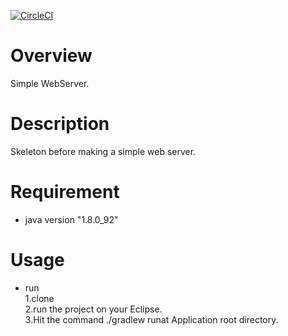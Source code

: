 [![CircleCI](https://circleci.com/gh/tami888/WebServer/tree/master.svg?style=svg)](https://circleci.com/gh/tami888/WebServer/tree/master)

# Overview
Simple WebServer.

# Description
Skeleton before making a simple web server.

# Requirement
* java version "1.8.0_92"

# Usage
* run  
1.clone  
2.run the project on your Eclipse.  
3.Hit the command ./gradlew runat Application root directory.
